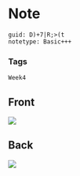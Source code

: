 # Note
```
guid: D)+7|R;>(t
notetype: Basic+++
```

### Tags
```
Week4
```

## Front
<img src="paste-462333c2a2112fb4e7ca213dd3f9c64ef4e20123.jpg">

## Back
<img src="paste-e426d8481be1006a3f8f80c4fd4aeb775ddbb95d.jpg">
